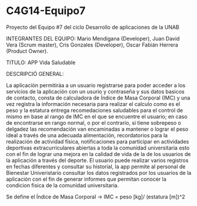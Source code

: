 # C4G14-Equipo7
Proyecto del Equipo #7 del ciclo Desarrollo de aplicaciones de la UNAB

INTEGRANTES DEL EQUIPO:
Mario Mendigana (Developer),
Juan David Vera (Scrum master),
Cris Gonzales (Developer),
Oscar Fabián Herrera (Product Owner).

TITULO: 
APP Vida Saludable


DESCRIPCIÓ GENERAL: 

La aplicación permitiráa a un usuario registrarse para poder acceder a los servicios de la aplicación con un usurio y contraseña y sus datos basicos de contacto, consta de calculadora de Índice de Masa Corporal (IMC) y una vez registra la información necesaria para realizar el calculo como es el peso y la estatura entrega recomedaciones saludables para el control de mismo en base al rango de IMC en el que se encuentre el usuario; en caso de encontrarse en rango normal, o por el contrario, si tiene sobrepeso o delgadez las recomendación van encaminadas a mantener o lograr el peso ideal a través de una adecuada alimentación, recordatorios para la realización de actividad física, notificaciones para participar en actividades deportivas extracurriculares abiertas a toda la comunidad universitaria esto con el fin de lograr una mejora en la calidad de vida de la de los usuarios de la aplicación a través del deporte. El usuario puede realizar varios registros en fechas diferentes y consultar su historial, la app permite al personal de Bienestar Univeristario consultar los datos registrados por los usuarios de la aplicación con el fin de generar informes que permitan conocer la condicion fisica de la comunidad universitaria. 

Se define el Índice de Masa Corporal -> IMC = peso [kg]/ (estatura [m])^2

